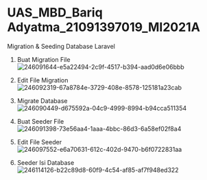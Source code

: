 # UAS_MBD_Bariq Adyatma_21091397019_MI2021A
Migration & Seeding Database Laravel

1. Buat Migration File
![246091644-e5a22494-2c9f-4517-b394-aad0d6e06bbb](https://github.com/ShandyIlham/UAS_MBD/assets/89757776/0d74e0e4-430b-44da-8fac-a9e8e9956114)

2. Edit File Migration
![246092319-67a8784e-3729-408e-8578-125181a23cab](https://github.com/ShandyIlham/UAS_MBD/assets/89757776/282d424d-08ac-475f-9bdf-5bbd42be0547)

3. Migrate Database
![246090449-d675592a-04c9-4999-8994-b94cca511354](https://github.com/ShandyIlham/UAS_MBD/assets/89757776/d082344a-0b2a-4b31-8616-108fe44e87d0)

4. Buat Seeder File
![246091398-73e56aa4-1aaa-4bbc-86d3-6a58ef02f8a4](https://github.com/ShandyIlham/UAS_MBD/assets/89757776/b39d3b5e-9ec9-4284-be1d-26a66b236289)

5. Edit File Seeder
![246097552-e6a70631-612c-402d-9470-b6f0722831aa](https://github.com/ShandyIlham/UAS_MBD/assets/89757776/d6a30684-7979-43da-9440-98bb3596b163)

6. Seeder Isi Database
![246114126-b22c89d8-60f9-4c54-af85-af7f948ed322](https://github.com/ShandyIlham/UAS_MBD/assets/89757776/932efb6f-daed-4069-9788-dc337d445881)

